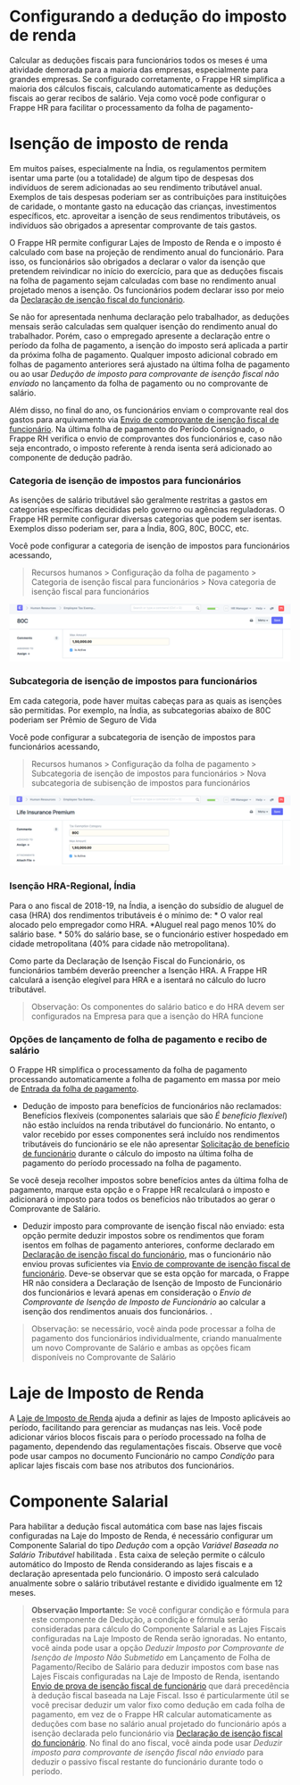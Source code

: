 # Configurando a dedução do imposto de renda



Calcular as deduções fiscais para funcionários todos os meses é uma atividade demorada para a maioria das empresas, especialmente para grandes empresas. Se configurado corretamente, o Frappe HR simplifica a maioria dos cálculos fiscais, calculando automaticamente as deduções fiscais ao gerar recibos de salário. Veja como você pode configurar o Frappe HR para facilitar o processamento da folha de pagamento-


# Isenção de imposto de renda


Em muitos países, especialmente na Índia, os regulamentos permitem isentar uma parte (ou a totalidade) de algum tipo de despesas dos indivíduos de serem adicionadas ao seu rendimento tributável anual. Exemplos de tais despesas poderiam ser as contribuições para instituições de caridade, o montante gasto na educação das crianças, investimentos específicos, etc.
aproveitar a isenção de seus rendimentos tributáveis, os indivíduos são obrigados a apresentar comprovante de tais gastos.


O Frappe HR permite configurar Lajes de Imposto de Renda e o imposto é calculado com base na projeção de rendimento anual do funcionário. Para isso, os funcionários são obrigados a declarar o valor da isenção que pretendem reivindicar no início do exercício, para que as deduções fiscais na folha de pagamento sejam calculadas com base no rendimento anual projetado menos a isenção. Os funcionários podem declarar isso por meio da [Declaração de isenção fiscal do funcionário](/docs/pt/human-resources/employee-tax-exemption-declaration).


Se não for apresentada nenhuma declaração pelo trabalhador, as deduções mensais serão calculadas sem qualquer isenção do rendimento anual do trabalhador. Porém, caso o empregado apresente a declaração entre o período da folha de pagamento, a isenção do imposto será aplicada a partir da próxima folha de pagamento. Qualquer imposto adicional cobrado em folhas de pagamento anteriores será ajustado na última folha de pagamento ou ao usar *Dedução de imposto para comprovante de isenção fiscal não enviado* no lançamento da folha de pagamento ou no comprovante de salário.


Além disso, no final do ano, os funcionários enviam o comprovante real dos gastos para arquivamento via [Envio de comprovante de isenção fiscal de funcionário](/docs/pt/human-resources/employee-tax-exemption-proof-submit). Na última folha de pagamento do Período Consignado, o Frappe RH verifica o envio de comprovantes dos funcionários e, caso não seja encontrado, o imposto referente à renda isenta será adicionado ao componente de dedução padrão.


### Categoria de isenção de impostos para funcionários


As isenções de salário tributável são geralmente restritas a gastos em categorias específicas decididas pelo governo ou agências reguladoras. O Frappe HR permite configurar diversas categorias que podem ser isentas. Exemplos disso poderiam ser, para a Índia, 80G, 80C, B0CC, etc.


Você pode configurar a categoria de isenção de impostos para funcionários acessando,
> Recursos humanos > Configuração da folha de pagamento > Categoria de isenção fiscal para funcionários > Nova categoria de isenção fiscal para funcionários


![Categoria de isenção de impostos para funcionários](/files/employee-tax-exemption-category.png)


### Subcategoria de isenção de impostos para funcionários


Em cada categoria, pode haver muitas cabeças para as quais as isenções são permitidas. Por exemplo, na Índia, as subcategorias abaixo de 80C poderiam ser Prêmio de Seguro de Vida


Você pode configurar a subcategoria de isenção de impostos para funcionários acessando,
> Recursos humanos > Configuração da folha de pagamento > Subcategoria de isenção de impostos para funcionários > Nova subcategoria de subisenção de impostos para funcionários


![Subcategoria de isenção de impostos para funcionários](/files/employee-tax-exemption-subcategory.png)


### Isenção HRA-Regional, Índia


Para o ano fiscal de 2018-19, na Índia, a isenção do subsídio de aluguel de casa (HRA) dos rendimentos tributáveis ​​é o mínimo de:
 \* O valor real alocado pelo empregador como HRA.
 \*Aluguel real pago menos 10% do salário base.
 \* 50% do salário base, se o funcionário estiver hospedado em cidade metropolitana (40% para cidade não metropolitana).


Como parte da Declaração de Isenção Fiscal do Funcionário, os funcionários também deverão preencher a Isenção HRA. A Frappe HR calculará a isenção elegível para HRA e a isentará no cálculo do lucro tributável.


> Observação: Os componentes do salário batico e do HRA devem ser configurados na Empresa para que a isenção do HRA funcione


### Opções de lançamento de folha de pagamento e recibo de salário


O Frappe HR simplifica o processamento da folha de pagamento processando automaticamente a folha de pagamento em massa por meio de [Entrada da folha de pagamento](/docs/pt/human-resources/payroll-entry).

 >
* Dedução de imposto para benefícios de funcionários não reclamados: Benefícios flexíveis (componentes salariais que são *É benefício flexível*) não estão incluídos na renda tributável do funcionário. No entanto, o valor recebido por esses componentes será incluído nos rendimentos tributáveis ​​do funcionário se ele não apresentar  [Solicitação de benefício de funcionário](/docs/pt/human-resources/employee-benefit-claim) durante o cálculo do imposto na última folha de pagamento do período processado na folha de pagamento.


Se você deseja recolher impostos sobre benefícios antes da última folha de pagamento, marque esta opção e o Frappe HR recalculará o imposto e adicionará o imposto para todos os benefícios não tributados ao gerar o Comprovante de Salário.


* Deduzir imposto para comprovante de isenção fiscal não enviado: esta opção permite deduzir impostos sobre os rendimentos que foram isentos em folhas de pagamento anteriores, conforme declarado em [Declaração de isenção fiscal do funcionário](/docs/pt/human-resources/Employee-tax-exemption-declaration), mas o funcionário não enviou provas suficientes via [Envio de comprovante de isenção fiscal de funcionário](/docs/pt/human-resources/employee-tax-isenção-prova-submissão). Deve-se observar que se esta opção for marcada, o Frappe HR não considera a Declaração de Isenção de Imposto de Funcionário dos funcionários e levará apenas em consideração o *Envio de Comprovante de Isenção de Imposto de Funcionário* ao calcular a isenção dos rendimentos anuais dos funcionários. .


> Observação: se necessário, você ainda pode processar a folha de pagamento dos funcionários individualmente, criando manualmente um novo Comprovante de Salário e ambas as opções ficam disponíveis no Comprovante de Salário


# Laje de Imposto de Renda


A [Laje de Imposto de Renda](/docs/pt/human-resources/income-tax-slab) ajuda a definir as lajes de Imposto aplicáveis ​​ao período, facilitando para gerenciar as mudanças nas leis. Você pode adicionar vários blocos fiscais para o período processado na folha de pagamento, dependendo das regulamentações fiscais. Observe que você pode usar campos no documento Funcionário no campo *Condição* para aplicar lajes fiscais com base nos atributos dos funcionários.


# Componente Salarial


Para habilitar a dedução fiscal automática com base nas lajes fiscais configuradas na Laje do Imposto de Renda, é necessário configurar um Componente Salarial do tipo *Dedução* com a opção *Variável Baseada no Salário Tributável* habilitada . Esta caixa de seleção permite o cálculo automático do Imposto de Renda considerando as lajes fiscais e a declaração apresentada pelo funcionário. O imposto será calculado anualmente sobre o salário tributável restante e dividido igualmente em 12 meses.


>**Observação Importante:** Se você configurar condição e fórmula para este componente de Dedução, a condição e fórmula serão consideradas para cálculo do Componente Salarial e as Lajes Fiscais configuradas na Laje Imposto de Renda serão ignoradas. No entanto, você ainda pode usar a opção *Deduzir Imposto por Comprovante de Isenção de Imposto Não Submetido* em Lançamento de Folha de Pagamento/Recibo de Salário para deduzir impostos com base nas Lajes Fiscais configuradas na Laje de Imposto de Renda, isentando [Envio de prova de isenção fiscal de funcionário](/docs/pt/human-resources/employee-tax-exemption-proof-submission) que dará precedência à dedução fiscal baseada na Laje Fiscal.
Isso é particularmente útil se você precisar deduzir um valor fixo como dedução em cada folha de pagamento, em vez de o Frappe HR calcular automaticamente as deduções com base no salário anual projetado do funcionário após a isenção declarada pelo funcionário via [Declaração de isenção fiscal do funcionário](/docs/pt/human-resources/employee-tax-exemption-declaration). No final do ano fiscal, você ainda pode usar *Deduzir imposto para comprovante de isenção fiscal não enviado* para deduzir o passivo fiscal restante do funcionário durante todo o período.



